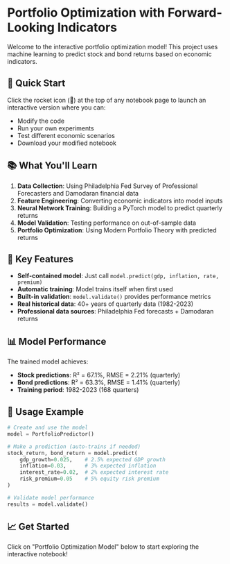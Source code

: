 # Portfolio Optimization with Forward-Looking Indicators

Welcome to the interactive portfolio optimization model! This project uses machine learning to predict stock and bond returns based on economic indicators.

## 🚀 Quick Start

Click the rocket icon (🚀) at the top of any notebook page to launch an interactive version where you can:
- Modify the code
- Run your own experiments  
- Test different economic scenarios
- Download your modified notebook

## 📚 What You'll Learn

1. **Data Collection**: Using Philadelphia Fed Survey of Professional Forecasters and Damodaran financial data
2. **Feature Engineering**: Converting economic indicators into model inputs
3. **Neural Network Training**: Building a PyTorch model to predict quarterly returns
4. **Model Validation**: Testing performance on out-of-sample data
5. **Portfolio Optimization**: Using Modern Portfolio Theory with predicted returns

## 🔧 Key Features

- **Self-contained model**: Just call `model.predict(gdp, inflation, rate, premium)` 
- **Automatic training**: Model trains itself when first used
- **Built-in validation**: `model.validate()` provides performance metrics
- **Real historical data**: 40+ years of quarterly data (1982-2023)
- **Professional data sources**: Philadelphia Fed forecasts + Damodaran returns

## 📊 Model Performance

The trained model achieves:
- **Stock predictions**: R² = 67.1%, RMSE = 2.21% (quarterly)  
- **Bond predictions**: R² = 63.3%, RMSE = 1.41% (quarterly)
- **Training period**: 1982-2023 (168 quarters)

## 🎯 Usage Example

```python
# Create and use the model
model = PortfolioPredictor()

# Make a prediction (auto-trains if needed)
stock_return, bond_return = model.predict(
    gdp_growth=0.025,    # 2.5% expected GDP growth
    inflation=0.03,      # 3% expected inflation  
    interest_rate=0.02,  # 2% expected interest rate
    risk_premium=0.05    # 5% equity risk premium
)

# Validate model performance
results = model.validate()
```

## 📈 Get Started

Click on "Portfolio Optimization Model" below to start exploring the interactive notebook!
